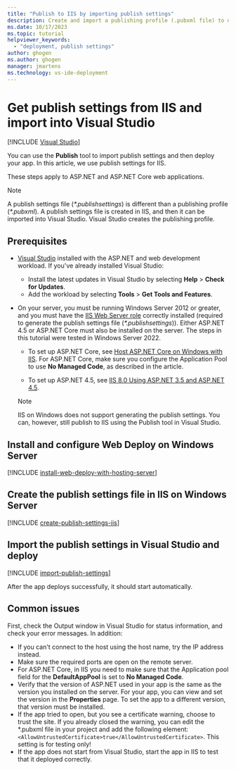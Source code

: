 ```yaml
---
title: "Publish to IIS by importing publish settings"
description: Create and import a publishing profile (.pubxml file) to deploy ASP.NET and ASP.NET Core web applications from Visual Studio to IIS.
ms.date: 10/17/2023
ms.topic: tutorial
helpviewer_keywords:
  - "deployment, publish settings"
author: ghogen
ms.author: ghogen
manager: jmartens
ms.technology: vs-ide-deployment
---
```

# Get publish settings from IIS and import into Visual Studio

 [!INCLUDE [Visual Studio](~/includes/applies-to-version/vs-windows-only.md)]

You can use the **Publish** tool to import publish settings and then deploy your app. In this article, we use publish settings for IIS.

These steps apply to ASP.NET and ASP.NET Core web applications.

> [!NOTE]
> A publish settings file (*\*.publishsettings*) is different than a publishing profile (*\*.pubxml*). A publish settings file is created in IIS, and then it can be imported into Visual Studio. Visual Studio creates the publishing profile.

## Prerequisites

* [Visual Studio](https://www.visualstudio.com/downloads) installed with the ASP.NET and web development workload. If you've already installed Visual Studio:

  * Install the latest updates in Visual Studio by selecting **Help** > **Check for Updates**.
  * Add the workload by selecting **Tools** > **Get Tools and Features**.

* On your server, you must be running Windows Server 2012 or greater, and you must have the [IIS Web Server role](/iis/get-started/whats-new-in-iis-8/iis-80-using-aspnet-35-and-aspnet-45#solution) correctly installed (required to generate the publish settings file (*\*.publishsettings*)). Either ASP.NET 4.5 or ASP.NET Core must also be installed on the server. The steps in this tutorial were tested in Windows Server 2022.

  * To set up ASP.NET Core, see [Host ASP.NET Core on Windows with IIS](/aspnet/core/publishing/iis?tabs=aspnetcore2x#iis-configuration). For ASP.NET Core, make sure you configure the Application Pool to use **No Managed Code**, as described in the article.

  * To set up ASP.NET 4.5, see [IIS 8.0 Using ASP.NET 3.5 and ASP.NET 4.5](/iis/get-started/whats-new-in-iis-8/iis-80-using-aspnet-35-and-aspnet-45).

  > [!NOTE]
  > IIS on Windows does not support generating the publish settings. You can, however, still publish to IIS using the Publish tool in Visual Studio.

## Install and configure Web Deploy on Windows Server

[!INCLUDE [install-web-deploy-with-hosting-server](../deployment/includes/install-web-deploy-with-hosting-server.md)]

## Create the publish settings file in IIS on Windows Server

[!INCLUDE [create-publish-settings-iis](../deployment/includes/create-publish-settings-iis.md)]

## Import the publish settings in Visual Studio and deploy

[!INCLUDE [import-publish-settings](../deployment/includes/import-publish-settings-vs.md)]

After the app deploys successfully, it should start automatically.

## Common issues

First, check the Output window in Visual Studio for status information, and check your error messages. In addition:

- If you can't connect to the host using the host name, try the IP address instead.
- Make sure the required ports are open on the remote server.
- For ASP.NET Core, in IIS you need to make sure that the Application pool field for the **DefaultAppPool** is set to **No Managed Code**.
- Verify that the version of ASP.NET used in your app is the same as the version you installed on the server. For your app, you can view and set the version in the **Properties** page. To set the app to a different version, that version must be installed.
- If the app tried to open, but you see a certificate warning, choose to trust the site. If you already closed the warning, you can edit the *.pubxml file in your project and add the following element: `<AllowUntrustedCertificate>true</AllowUntrustedCertificate>`. This setting is for testing only!
- If the app does not start from Visual Studio, start the app in IIS to test that it deployed correctly.